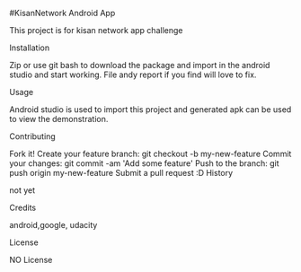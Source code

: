 #KisanNetwork Android App

This project is for kisan network app challenge 

Installation

Zip or use git bash to download the package and import in the android studio and start working. File andy report if you find will love to fix.

Usage

Android studio is used to import this project and generated apk can be used to view the demonstration.

Contributing

Fork it!
Create your feature branch: git checkout -b my-new-feature
Commit your changes: git commit -am 'Add some feature'
Push to the branch: git push origin my-new-feature
Submit a pull request :D
History

not yet

Credits

android,google, udacity

License

NO License
